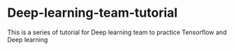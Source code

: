 # Deep-learning-team-tutorial
This is a series of tutorial for Deep learning team to practice Tensorflow and Deep learning
